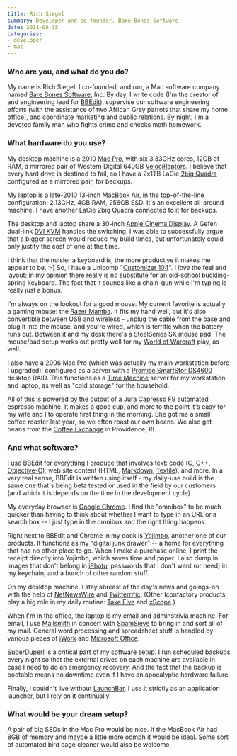 ```yaml
---
title: Rich Siegel
summary: Developer and co-founder, Bare Bones Software
date: 2011-08-15
categories:
- developer
- mac
---
```


### Who are you, and what do you do?

My name is Rich Siegel. I co-founded, and run, a Mac software company named [Bare Bones Software](http://www.barebones.com/ "The Bare Bones website."), Inc. By day, I write code (I'm the creator of and engineering lead for [BBEdit][]), supervise our software engineering efforts (with the assistance of two African Grey parrots that share my home office), and coordinate marketing and public relations. By night, I'm a devoted family man who fights crime and checks math homework.

### What hardware do you use?

My desktop machine is a 2010 [Mac Pro][mac-pro], with six 3.33GHz cores, 12GB of RAM, a mirrored pair of Western Digital 640GB [VelociRaptors][velociraptor]. I believe that every hard drive is destined to fail, so I have a 2x1TB LaCie [2big Quadra][2big-quadra] configured as a mirrored pair, for backups.

My laptop is a late-2010 13-inch [MacBook Air][macbook-air], in the top-of-the-line configuration: 2.13GHz, 4GB RAM, 256GB SSD. It's an excellent all-around machine. I have another LaCie 2big Quadra connected to it for backups.

The desktop and laptop share a 30-inch [Apple Cinema Display][cinema-display]. A Gefen dual-link [DVI KVM][2x1-dvikvm-dl] handles the switching. I was able to successfully argue that a bigger screen would reduce my build times, but unfortunately could only justify the cost of one at the time.

I think that the noisier a keyboard is, the more productive it makes me appear to be. :-) So, I have a Unicomp "[Customizer 104][customizer-104-105]". I *love* the feel and layout; in my opinion there really is no substitute for an old-school buckling-spring keyboard. The fact that it sounds like a chain-gun while I'm typing is really just a bonus.

I'm always on the lookout for a good mouse. My current favorite is actually a gaming mouse: the [Razer Mamba][mamba]. It fits my hand well, but it's also convertible between USB and wireless - unplug the cable from the base and plug it into the mouse, and you're wired, which is terrific when the battery runs out. Between it and my desk there's a SteelSeries SX mouse pad. The mouse/pad setup works out pretty well for my [World of Warcraft][wow] play, as well.

I also have a 2006 Mac Pro (which was actually my main workstation before I upgraded), configured as a server with a [Promise SmartStor DS4600][smartstor-ds4600] desktop RAID. This functions as a [Time Machine][time-machine] server for my workstation and laptop, as well as "cold storage" for the household.

All of this is powered by the output of a [Jura Capresso F9][impressa-f9] automated espresso machine. It makes a good cup, and more to the point it's easy for my wife and I to operate first thing in the morning. She got me a small coffee roaster last year, so we often roast our own beans. We also get beans from the [Coffee Exchange](http://sustainablecoffee.com/ "The Coffee Exchange's website.") in Providence, RI.

### And what software?

I use BBEdit for everything I produce that involves text: code ([C][], [C++][c-plusplus], [Objective-C][objective-c]), web site content (HTML, [Markdown][], [Textile][]), and more. In a very real sense, BBEdit is written using itself - my daily-use build is the same one that's being beta tested or used in the field by our customers (and which it is depends on the time in the development cycle).

My everyday browser is [Google Chrome][chrome]. I find the "omnibox" to be much quicker than having to think about whether I want to type in an URL or a search box -- I just type in the omnibox and the right thing happens.

Right next to BBEdit and Chrome in my dock is [Yojimbo][], another one of our products.  It functions as my "digital junk drawer" -- a home for everything that has no other place to go. When I make a purchase online, I print the receipt directly into Yojimbo, which saves time and paper. I also dump in images that don't belong in [iPhoto][], passwords that I don't want (or need) in my keychain, and a bunch of other random stuff.

On my desktop machine, I stay abreast of the day's news and goings-on with the help of [NetNewsWire][] and [Twitterrific][]. (Other Iconfactory products play a big role in my daily routine: [Take Five][take-five] and [xScope][].)

When I'm in the office, the laptop is my email and adminstrivia machine. For email, I use [Mailsmith][] in concert with [SpamSieve][] to bring in and sort all of my mail. General word processing and spreadsheet stuff is handled by various pieces of [iWork][] and [Microsoft Office][office].

[SuperDuper!][superduper] is a critical part of my software setup. I run scheduled backups every night so that the external drives on each machine are available in case I need to do an emergency recovery. And the fact that the backup is bootable means no downtime even if I have an apocalyptic hardware failure.

Finally, I couldn't live without [LaunchBar][]. I use it strictly as an application launcher, but I rely on it continually.

### What would be your dream setup?

A pair of big SSDs in the Mac Pro would be nice. If the MacBook Air had 8GB of memory and maybe a little more oomph it would be ideal. Some sort of automated bird cage cleaner would also be welcome.

[2big-quadra]: https://www.amazon.com/LaCie-Quadra-2-Disk-Drive-301432U/dp/B0028NNILU "A 2-bay RAID system."
[2x1-dvikvm-dl]: https://www.amazon.com/Gefen-EXT-DVIKVM-241DL-2x1-DL-Switcher/dp/B000UPXPFC "A dual-link DVI KVM."
[bbedit]: http://www.barebones.com/products/bbedit/ "A text editor for the Mac."
[c-plusplus]: https://en.wikipedia.org/wiki/C%2B%2B "A compiled programming language."
[c]: https://en.wikipedia.org/wiki/C_(programming_language) "A compiled programming language."
[chrome]: https://www.google.com/intl/en/chrome/browser/ "A WebKit-based browser, where each tab runs in its own thread."
[cinema-display]: https://en.wikipedia.org/wiki/Apple_Cinema_Display "An LCD display."
[customizer-104-105]: http://hackerthings.com/product/customizer-104-105-keyboard-100099 "A keyboard in the style of the old Model M keyboards."
[impressa-f9]: https://www.capresso.com/prod_super_f9.html "An automatic coffee machine."
[iphoto]: https://en.wikipedia.org/wiki/IPhoto "Photo management software for the Mac."
[iwork]: https://en.wikipedia.org/wiki/IWork "An office suite for the Mac."
[launchbar]: https://www.obdev.at/products/launchbar/index.html "An application launcher and data manager for the Mac."
[mac-pro]: https://www.apple.com/mac-pro/ "The Intel-based Mac tower computer."
[macbook-air]: https://www.apple.com/macbook-air/ "A very thin laptop."
[mailsmith]: https://www.mailsmith.org/ "A POP email client for the Mac."
[mamba]: https://www.razer.com/gaming-mice/razer-mamba-wireless "A wired/wireless gaming mouse."
[markdown]: https://daringfireball.net/projects/markdown/ "An email-like format for marking up text."
[netnewswire]: https://en.wikipedia.org/wiki/NetNewsWire "A popular feed reader for the Mac."
[objective-c]: https://en.wikipedia.org/wiki/Objective-C "An object-oriented compiled language."
[office]: https://products.office.com/en-us/home "An office productivity suite."
[smartstor-ds4600]: http://www.promise.com/storage/raid_series.aspx?region=en-global&m=15&rsn1=40&rsn3=28 "A Direct Attached Storage device."
[spamsieve]: https://c-command.com/spamsieve/ "Bayesian spam filtering for Mac mail clients."
[superduper]: http://shirt-pocket.com/SuperDuper/SuperDuperDescription.html "An excellent Mac backup/cloning application."
[take-five]: http://takefiveapp.com/mac/ "A Mac app to automatically turn your muted sound on again after five minutes."
[textile]: https://txstyle.org/ "An email-like format for marking up text."
[time-machine]: https://en.wikipedia.org/wiki/Time_Machine_(Mac_OS) "Backup software for the masses, included with Mac OS X 10.5."
[twitterrific]: https://twitterrific.com/mac "A Twitter client for the Mac."
[velociraptor]: https://www.wdc.com/en/products/products.aspx?id=20 "A very fast SATA hard drive."
[wow]: http://us.battle.net/wow/en/ "A fantasy MMORPG."
[xscope]: http://xscopeapp.com "A Mac tool for on-screen measuring and aligning."
[yojimbo]: http://www.barebones.com/products/Yojimbo/ "Data 'bucket' software for the Mac."
